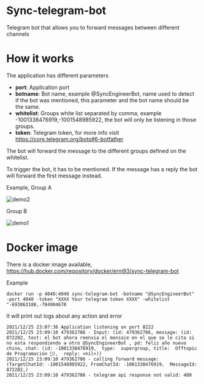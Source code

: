# Sync-telegram-bot
Telegram bot that allows you to forward messages between different channels

# How it works
The application has different parameters

- **port**: Application port
- **botname**: Bot name, example @SyncEngineerBot, name used to detect if the bot was mentioned, this parameter and the bot name should be the same.
- **whitelist**: Groups white list separated by comma, example -1001338476919,-1001548985922, the bot will only be listening in those groups.
- **token**: Telegram token, for more info visit https://core.telegram.org/bots#6-botfather

The bot will forward the message to the different groups defined on the whitelist.

To trigger the bot, it has to be mentioned. If the message has a reply the bot will forward the first message instead.

Example, Group A

![demo2](https://user-images.githubusercontent.com/16189689/147395288-0f36cee4-35af-4aa8-a522-7b82287c73f1.png)

Group B

![demo1](https://user-images.githubusercontent.com/16189689/147395287-b80e036b-44c5-4319-be0f-d93924010a15.png)

# Docker image

There is a docker image available, https://hub.docker.com/repository/docker/erni93/sync-telegram-bot

Example

```
docker run -p 4040:4040 sync-telegram-bot -botname "@SyncEngineerBot" -port 4040 -token "XXXX Your telegram token XXXX" -whitelist "-693863188,-704904670
```

It will print out logs about any action and error

```
2021/12/25 23:07:36 Application listening on port 8222
2021/12/25 23:09:10 479362786 - Input: (id: 479362786, message: (id: 872202, text: el bot ahora reenvia el mensaje en el que se le cita si no esta respondiendo a otro @SyncEngineerBot , pd: feliz año nuevo chino, chat: (id: -1001338476919,  type:  supergroup, title:  Offtopic de Programación 🐙),  reply: <nil>))
2021/12/25 23:09:10 479362786 - calling forward message: (TargetChatId: -1001548985922, FromChatId: -1001338476919,  MessageId: 872202,)
2021/12/25 23:09:10 479362786 - telegram api response not valid: 400
```
